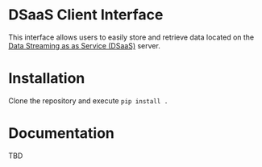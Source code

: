 # DSaaS Client Interface

This interface allows users to easily store and retrieve data located on the
[Data Streaming as as Service (DSaaS)](https://github.com/NSF-RESUME/DSaaS/) server.

# Installation
Clone the repository and execute
`pip install .`

# Documentation
TBD
